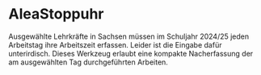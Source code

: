 # AleaStoppuhr

Ausgewählte Lehrkräfte in Sachsen müssen im Schuljahr 2024/25 jeden Arbeitstag ihre Arbeitszeit erfassen. Leider ist die Eingabe dafür unterirdisch. Dieses Werkzeug erlaubt eine kompakte Nacherfassung der am ausgewählten Tag durchgeführten Arbeiten.


